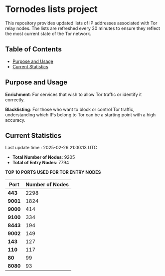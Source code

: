 # Tornodes lists project

This repository provides updated lists of IP addresses associated with Tor relay nodes. The lists are refreshed every 30 minutes to ensure they reflect the most current state of the Tor network.

## Table of Contents

- [Purpose and Usage](#purpose-and-usage)
- [Current Statistics](#current-statistics)


## Purpose and Usage

**Enrichment**: For services that wish to allow Tor traffic or identify it correctly.

**Blacklisting**: For those who want to block or control Tor traffic, understanding which IPs belong to Tor can be a starting point with a high accuracy.

## Current Statistics

Last update time : 2025-02-26 21:00:13 UTC

- **Total Number of Nodes**: 9205
- **Total of Entry Nodes**: 7794

**TOP 10 PORTS USED FOR TOR ENTRY NODES**

| **Port** | **Number of Nodes** |
|------|-----------------|
| **443**   | 2298  |
| **9001**   | 1824  |
| **9000**   | 414  |
| **9100**   | 334  |
| **8443**   | 194  |
| **9002**   | 149  |
| **143**   | 127  |
| **110**   | 117  |
| **80**   | 99  |
| **8080**   | 93  |

